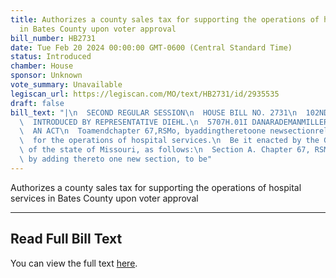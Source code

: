 ```yaml
---
title: Authorizes a county sales tax for supporting the operations of hospital services
  in Bates County upon voter approval
bill_number: HB2731
date: Tue Feb 20 2024 00:00:00 GMT-0600 (Central Standard Time)
status: Introduced
chamber: House
sponsor: Unknown
vote_summary: Unavailable
legiscan_url: https://legiscan.com/MO/text/HB2731/id/2935535
draft: false
bill_text: "|\n  SECOND REGULAR SESSION\n  HOUSE BILL NO. 2731\n  102ND GENERAL ASSEMBLY\n\
  \  INTRODUCED BY REPRESENTATIVE DIEHL.\n  5707H.01I DANARADEMANMILLER,ChiefClerk\n\
  \  AN ACT\n  Toamendchapter 67,RSMo, byaddingtheretoone newsectionrelating tocountysalestaxes\n\
  \  for the operations of hospital services.\n  Be it enacted by the General Assembly\
  \ of the state of Missouri, as follows:\n  Section A. Chapter 67, RSMo, is amended\
  \ by adding thereto one new section, to be"
---
```

Authorizes a county sales tax for supporting the operations of hospital services in Bates County upon voter approval

---

## Read Full Bill Text

You can view the full text [here](https://legiscan.com/MO/text/HB2731/id/2935535).
